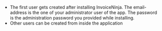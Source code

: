 * The first user gets created after installing InvoiceNinja. The email-address is the one of your administrator user of the app. The password is the administration password you provided while installing.
* Other users can be created from inside the application
